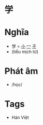 # 学

# Nghĩa
* 学 = [小](小.md) [冖](冖.md) [子](子.md)
* (tiểu mịch tử)

# Phát âm
* /học/

# Tags
* Hán Việt

